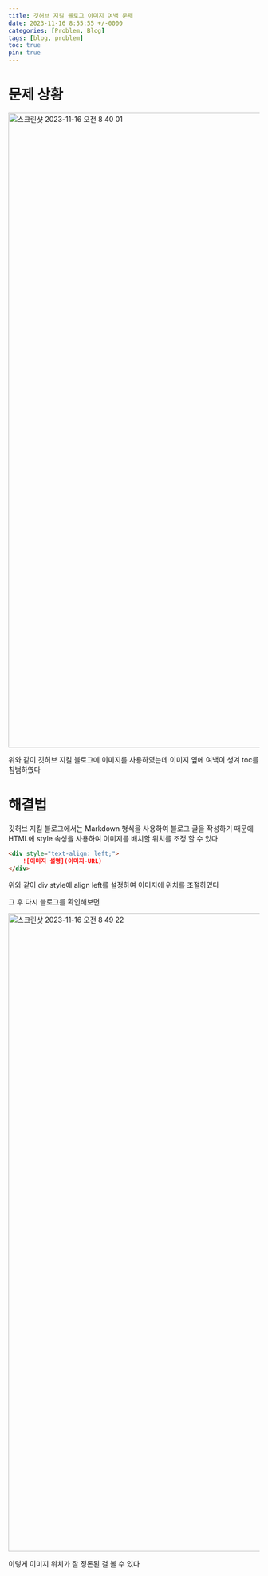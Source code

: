 ```yaml
---
title: 깃허브 지킬 블로그 이미지 여백 문제
date: 2023-11-16 8:55:55 +/-0000
categories: [Problem, Blog]
tags: [blog, problem]
toc: true
pin: true
---
```


# 문제 상황

<img width="1273" alt="스크린샷 2023-11-16 오전 8 40 01" src="https://github.com/JangWoojun/JangWoojun/assets/102157871/7ced1015-447f-462d-9ab5-127a0d45beb5">

위와 같이 깃허브 지킬 블로그에 이미지를 사용하였는데 이미지 옆에 여백이 생겨 toc를 침범하였다 

# 해결법

깃허브 지킬 블로그에서는 Markdown 형식을 사용하여 블로그 글을 작성하기 때문에 HTML에  style 속성을 사용하여 이미지를 배치할 위치를 조정 할 수 있다

~~~md
<div style="text-align: left;">
    ![이미지 설명](이미지-URL)
</div>
~~~

위와 같이 div style에 align left를 설정하여 이미지에 위치를 조절하였다

그 후 다시 블로그를 확인해보면

<img width="1280" alt="스크린샷 2023-11-16 오전 8 49 22" src="https://github.com/JangWoojun/JangWoojun/assets/102157871/11ad8fb8-8a66-4403-86fd-8fdbd15dbd2f">

이렇게 이미지 위치가 잘 정돈된 걸 볼 수 있다
